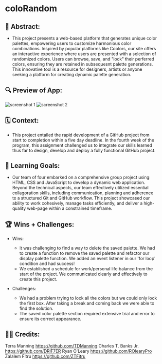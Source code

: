 # coloRandom

## 🎨 Abstract:

- This project presents a web-based platform that generates unique color palettes, empowering users to customize  harmonious color combinations. Inspired by popular platforms like Coolors, our site offers an interactive experience where users are presented with a selection of randomized colors. Users can browse, save, and "lock" their perferred colors, ensuring they are retained in subsequesnt palette generations. This innovative tool is a resource for designers, artists or anyone seeking a platform for creating dynamic palette generation. 

## 🔍 Preview of App:

![screenshot 1](./assets/screenshot%201.png)
![screenshot 2](./assets/screenshot%202.png)

## 🗓️ Context:

- This project entailed the rapid development of a GitHub project from start to completion within a five day deadline. In the fourth week of the program, this assignment challenged us to integrate our skills learned thus far to design, develop and deploy a fully functional GitHub project.

## 🌱 Learning Goals:

- Our team of four embarked on a comprehensive group project using HTML, CSS and JavaScript to develop a dynamic web application. Beyond the technical aspects, our team effectively utilized essential collagoration skills, including communication, planning and adherence to a structured Git and GitHub workflow. This project showcased our ability to work cohesively, manage tasks efficiently, and deliver a high-quality web-page within a constrained timeframe. 

## 🏆 Wins + Challenges:

- Wins:
  - It was challenging to find a way to delete the saved palette. We had to create a function to remove the saved palette and refactor our display palette function. We added an event listener in our 'for loop'        condition and had success!
  - We established a schedule for work/personal life balance from the start of the project. We communicated clearly and effectively to create this project.

- Challenges:
  - We had a problem trying to lock all the colors but we could only lock the first box. After taking a break and coming back we were able to find the solution. 
  - The saved color palette section required extensive trial and error to ensure its correct appearance.

## 👏🏽 Credits:

Terra Manning https://github.com/TDManning
Charles T. Banks Jr. https://github.com/DRIF7ER
Ryan O'Leary https://github.com/ROlearyPro
Zalalem Fitru https://github.com/ZTFitru
